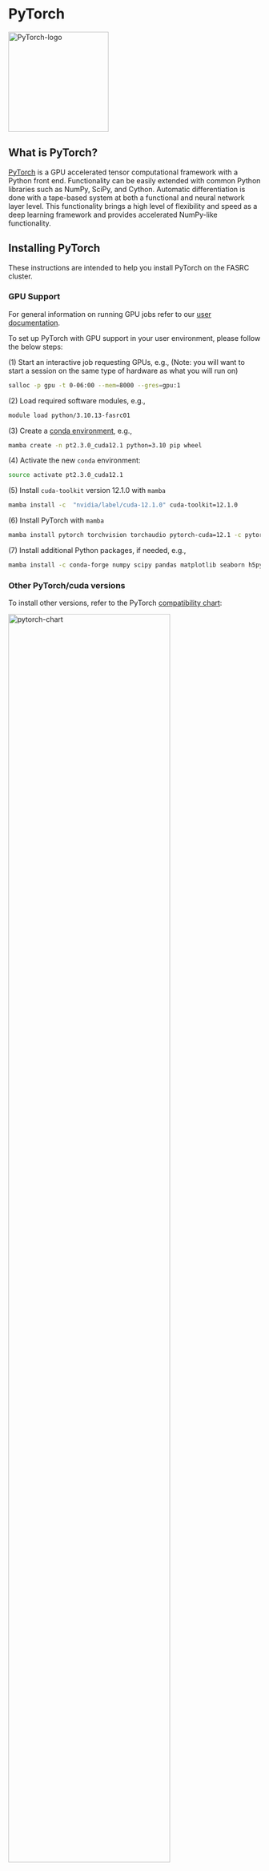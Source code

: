 # PyTorch

<img src="Images/pytorch-logo.png" alt="PyTorch-logo" width="200"/>

## What is PyTorch?

[PyTorch](https://pytorch.org) is a GPU accelerated tensor computational framework with a Python front end. Functionality can be easily extended with common Python libraries such as NumPy, SciPy, and Cython. Automatic differentiation is done with a tape-based system at both a functional and neural network layer level. This functionality brings a high level of flexibility and speed as a deep learning framework and provides accelerated NumPy-like functionality.

## Installing PyTorch

These instructions are intended to help you install PyTorch on the FASRC cluster.

### GPU Support

For general information on running GPU jobs refer to our [user documentation](https://www.rc.fas.harvard.edu/resources/documentation/gpgpu-computing-on-the-cluster).

To set up PyTorch with GPU support in your user environment, please follow the below steps:

(1) Start an interactive job requesting GPUs, e.g., (Note: you will want to start a session on the same type of hardware as what you will run on)

```bash
salloc -p gpu -t 0-06:00 --mem=8000 --gres=gpu:1 
```

(2) Load required software modules, e.g.,

```bash
module load python/3.10.13-fasrc01
```

(3) Create a [conda environment](https://conda.io/projects/conda/en/latest/index.html), e.g.,

```bash
mamba create -n pt2.3.0_cuda12.1 python=3.10 pip wheel
```

(4) Activate the new `conda` environment:

```bash
source activate pt2.3.0_cuda12.1
```

(5) Install `cuda-toolkit` version 12.1.0 with `mamba`

```bash
mamba install -c  "nvidia/label/cuda-12.1.0" cuda-toolkit=12.1.0
```

(6) Install PyTorch with `mamba`

```bash
mamba install pytorch torchvision torchaudio pytorch-cuda=12.1 -c pytorch -c nvidia
```

(7) Install additional Python packages, if needed, e.g.,

```bash
mamba install -c conda-forge numpy scipy pandas matplotlib seaborn h5py jupyterlab jupyterlab-spellchecker scikit-learn
```

### Other PyTorch/cuda versions

To install other versions, refer to the PyTorch [compatibility chart](https://pytorch.org/):

<img src="Images/pytorch-chart.png" alt="pytorch-chart" width="80%"/>

## Running PyTorch:

If you are running PyTorch on GPU with multi-instance GPU (MIG) mode on (e.g. `gpu_test` partition), see [PyTorch on MIG mode](#pytorch-on-mig-mode)

### PyTorch checks

You can run the following tests to ensure that PyTorch was installed properly and can find the GPU card. Example output of PyTorch checks:

```bash
(pt2.3.0_cuda12.1_v0) [jharvard@holygpu7c26106 ~]$ python -c 'import torch;print(torch.__version__)'
2.3.0
(pt2.3.0_cuda12.1_v0) [jharvard@holygpu7c26106 ~]$ python -c 'import torch;print(torch.cuda.is_available())'
True
(pt2.3.0_cuda12.1_v0) [jharvard@holygpu7c26106 ~]$ python -c 'import torch;print(torch.cuda.device_count())'
1
(pt2.3.0_cuda12.1_v0) [jharvard@holygpu7c26106 ~]$ python -c 'import torch;print(torch.cuda.current_device())'
0
(pt2.3.0_cuda12.1_v0) [jharvard@holygpu7c26106 ~]$ python -c 'import torch;print(torch.cuda.device(0))'
<torch.cuda.device object at 0x14942e6579d0>
(pt2.3.0_cuda12.1_v0) [jharvard@holygpu7c26106 ~]$ python -c 'import torch;print(torch.cuda.get_device_name(0))'
NVIDIA A100-SXM4-40GB MIG 3g.20gb
```

### Run PyTorch Interactively

For an **interactive session** to work with the GPUs you can use following:

```bash
salloc -p gpu -t 0-06:00 --mem=8000 --gres=gpu:1 
```

Load required software modules and source your PyTorch conda environment.

```bash
[username@holygpu7c26103 ~]$ module load python/3.10.12-fasrc01
[username@holygpu7c26103 ~]$ source activate pt2.3.0_cuda12.1
(pt2.3.0_cuda12.1) [username@holygpu7c26103 ~]$
```

Test PyTorch interactively:

```bash
(pt2.3.0_cuda12.1) [username@holygpu7c26103 ~]$ python check_gpu.py
Using device: cuda

NVIDIA A100-SXM4-40GB
Memory Usage:
Allocated: 0.0 GB
Reserved:  0.0 GB

tensor([[-2.3792, -1.2330, -0.5143,  0.5844]], device='cuda:0')
```

The below code, <code>check_gpu.py</code>, checks if GPUs are available and if available sets up the device to use them.

```python
#!/usr/bin/env python
import torch

# Setting device on GPU if available, else CPU
device = torch.device('cuda' if torch.cuda.is_available() else 'cpu')
print('Using device:', device)
print()

# Print out additional information when using CUDA
if device.type == 'cuda':
    print(torch.cuda.get_device_name(0))
    print('Memory Usage:')
    print('Allocated:', round(torch.cuda.memory_allocated(0)/1024**3,1), 'GB')
    print('Reserved: ', round(torch.cuda.memory_reserved(0)/1024**3,1), 'GB')
    print()

# Run a small test on the available device
T = torch.randn(1, 4).to(device)
print(T)
```

### Run PyTorch with Batch Jobs

An example batch-job submission script is included below:

```bash
#!/bin/bash
#SBATCH -c 1
#SBATCH -N 1
#SBATCH -t 0-00:30
#SBATCH -p gpu
#SBATCH --gres=gpu:1
#SBATCH --mem=4G
#SBATCH -o pytorch_%j.out 
#SBATCH -e pytorch_%j.err 

# Load software modules and source conda environment
module load python/3.10.12-fasrc01
source activate pt2.3.0_cuda12.1

# Run program
srun -c 1 --gres=gpu:1 python check_gpu.py 
```

If you name the above batch-job submission script <code>run.sbatch</code>, for instance, the job is submitted with:

```bash
sbatch run.sbatch
```

## Installing PyG (torch geometry)

After you create the conda environment `pt2.3.0_cuda12.1` and activated it, you can install [PyG](https://pytorch-geometric.readthedocs.io/en/latest/install/installation.html)
in your environment with the command:

```bash
(pt2.3.0_cuda12.1) [username@holygpu7c26103 ~]$ mamba install pyg -c pyg
```

## PyTorch and Jupyter Notebook on Open OnDemand

If you would like to use the PyTorch environment on [Open OnDemand/VDI](https://vdi.rc.fas.harvard.edu/), you will also need to install packages `ipykernel` and `ipywidgets` with the following commands:

```bash
(pt2.3.0_cuda12.1) [username@holygpu7c26103 ~]$ mamba install ipykernel ipywidgets
```

## Pull a PyTorch Singularity container

Alternatively, one can pull and use a PyTorch [singularity](https://docs.sylabs.io/guides/3.5/user-guide/index.html) container:

```bash
singularity pull docker://pytorch/pytorch:2.1.0-cuda12.1-cudnn8-runtime
```
The specific example illustrates this for `PyTorch` version `2.1.0` with GPU support with `CUDA` version `12.1`. This will result in the image <code>pytorch_2.1.0-cuda12.1-cudnn8-runtime.sif</code>. The image then can be used with, e.g.,

```python
$ singularity exec --nv pytorch_2.1.0-cuda12.1-cudnn8-runtime.sif python
Python 3.10.13 (main, Sep 11 2023, 13:44:35) [GCC 11.2.0] on linux
Type "help", "copyright", "credits" or "license" for more information.
>>> import torch
>>> print(torch.__version__)
2.1.0
>>> device = torch.device('cuda' if torch.cuda.is_available() else 'cpu')
>>> print('Using device:', device)
Using device: cuda
>>> T = torch.randn(1, 4).to(device)
>>> print(T)
tensor([[1.2458, 0.9938, 0.4733, 0.3014]], device='cuda:0')
```

Alternatively, you can also pull a PyTorch singularity image from the [NVIDIA NGC Catalog](https://catalog.ngc.nvidia.com/orgs/nvidia/containers/pytorch), e.g.:

```bash
singularity pull docker://nvcr.io/nvidia/pytorch:23.09-py3
```
This will result in the image `pytorch_23.09-py3.sif`. Then you can use the image as usual.

## PyTorch on MIG mode

> **Note**: currently only `gpu_test` partition has MIG mode on

To use PyTorch on [Multi-instance GPU (MIG)](https://www.nvidia.com/en-us/technologies/multi-instance-gpu/) mode, you need to set `CUDA_VISIBLE_DEVICES` with the MIG instance. For example:

```bash
# run this command to get the gpu card name
nvidia-smi -L

# set CUDA_VISIBLE_DEVICES
export CUDA_VISIBLE_DEVICES=MIG-5b36b802-0ab0-5f37-af2d-ac23f40ef62d
```

Alternatively, you can automate this process with this one liner

```bash
export CUDA_VISIBLE_DEVICES=$(nvidia-smi -L | awk '/MIG/ {gsub(/[()]/,"");print $NF}')
```

## References:

* [Official PyTorch website](https://pytorch.org)
* [PyTorch Tutorials](https://pytorch.org/tutorials/)
